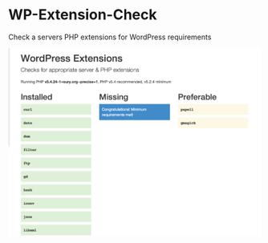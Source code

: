 # WP-Extension-Check

Check a servers PHP extensions for WordPress requirements


![The extension script in action](screenshot.png "")
